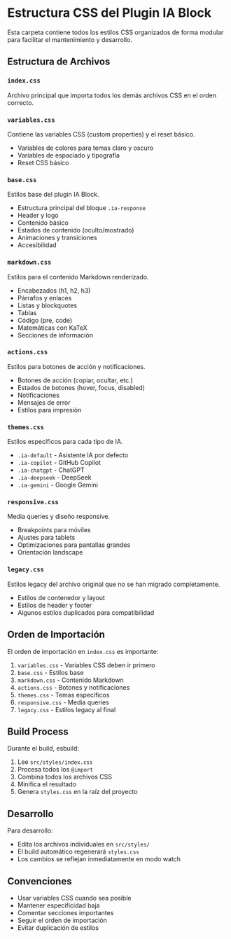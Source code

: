 # Estructura CSS del Plugin IA Block

Esta carpeta contiene todos los estilos CSS organizados de forma modular para facilitar el mantenimiento y desarrollo.

## Estructura de Archivos

### `index.css`
Archivo principal que importa todos los demás archivos CSS en el orden correcto.

### `variables.css`
Contiene las variables CSS (custom properties) y el reset básico.
- Variables de colores para temas claro y oscuro
- Variables de espaciado y tipografía
- Reset CSS básico

### `base.css`
Estilos base del plugin IA Block.
- Estructura principal del bloque `.ia-response`
- Header y logo
- Contenido básico
- Estados de contenido (oculto/mostrado)
- Animaciones y transiciones
- Accesibilidad

### `markdown.css`
Estilos para el contenido Markdown renderizado.
- Encabezados (h1, h2, h3)
- Párrafos y enlaces
- Listas y blockquotes
- Tablas
- Código (pre, code)
- Matemáticas con KaTeX
- Secciones de información

### `actions.css`
Estilos para botones de acción y notificaciones.
- Botones de acción (copiar, ocultar, etc.)
- Estados de botones (hover, focus, disabled)
- Notificaciones
- Mensajes de error
- Estilos para impresión

### `themes.css`
Estilos específicos para cada tipo de IA.
- `.ia-default` - Asistente IA por defecto
- `.ia-copilot` - GitHub Copilot
- `.ia-chatgpt` - ChatGPT
- `.ia-deepseek` - DeepSeek
- `.ia-gemini` - Google Gemini

### `responsive.css`
Media queries y diseño responsive.
- Breakpoints para móviles
- Ajustes para tablets
- Optimizaciones para pantallas grandes
- Orientación landscape

### `legacy.css`
Estilos legacy del archivo original que no se han migrado completamente.
- Estilos de contenedor y layout
- Estilos de header y footer
- Algunos estilos duplicados para compatibilidad

## Orden de Importación

El orden de importación en `index.css` es importante:

1. `variables.css` - Variables CSS deben ir primero
2. `base.css` - Estilos base
3. `markdown.css` - Contenido Markdown
4. `actions.css` - Botones y notificaciones
5. `themes.css` - Temas específicos
6. `responsive.css` - Media queries
7. `legacy.css` - Estilos legacy al final

## Build Process

Durante el build, esbuild:
1. Lee `src/styles/index.css`
2. Procesa todos los `@import`
3. Combina todos los archivos CSS
4. Minifica el resultado
5. Genera `styles.css` en la raíz del proyecto

## Desarrollo

Para desarrollo:
- Edita los archivos individuales en `src/styles/`
- El build automático regenerará `styles.css`
- Los cambios se reflejan inmediatamente en modo watch

## Convenciones

- Usar variables CSS cuando sea posible
- Mantener especificidad baja
- Comentar secciones importantes
- Seguir el orden de importación
- Evitar duplicación de estilos 